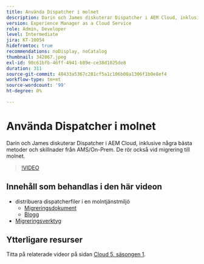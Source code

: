 ```yaml
---
title: Använda Dispatcher i molnet
description: Darin och James diskuterar Dispatcher i AEM Cloud, inklusive några bästa metoder och skillnader från AMS/On-Prem. De rör också vid migrering till molnet.
version: Experience Manager as a Cloud Service
role: Admin, Developer
level: Intermediate
jira: KT-10054
hidefromtoc: true
recommendations: noDisplay, noCatalog
thumbnail: 342067.jpeg
exl-id: 90c61bfb-46ff-4941-b89e-ce38d1025de8
duration: 311
source-git-commit: 48433a5367c281cf5a1c106b08a1306f1b0e8ef4
workflow-type: tm+mt
source-wordcount: '99'
ht-degree: 0%

---
```



# Använda Dispatcher i molnet

Darin och James diskuterar Dispatcher i AEM Cloud, inklusive några bästa metoder och skillnader från AMS/On-Prem. De rör också vid migrering till molnet.

>[!VIDEO](https://video.tv.adobe.com/v/3448379?quality=12&learn=on&captions=swe)

## Innehåll som behandlas i den här videon

+ distribuera dispatcherfiler i en molntjänstmiljö
   + [Migreringsdokument](https://experienceleague.adobe.com/docs/experience-manager-cloud-manager/using/getting-started/dispatcher-configurations.html?lang=sv-SE)
   + [Blogg](https://medium.com/adobetech/migrating-a-dispatcher-configuration-from-managed-services-to-aem-as-a-cloud-service-fa8a80d242ee)
+ [Migreringsverktyg](https://github.com/adobe/aio-cli-plugin-aem-cloud-service-migration)

## Ytterligare resurser

Titta på relaterade videor på sidan [Cloud 5, säsongen 1](cloud5-season-1.md).
